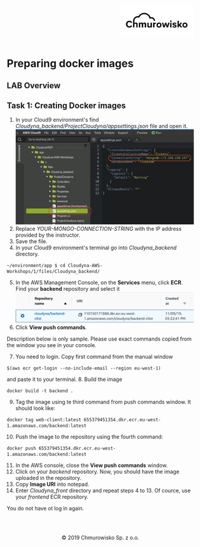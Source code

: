<img src="../img/logo.png" alt="Chmurowisko logo" width="200" align="right">
<br><br>
<br><br>
<br><br>

# Preparing docker images

## LAB Overview

## Task 1: Creating Docker images

1. In your Cloud9 environment's find *Cloudyna_backend/ProjectCloudyna/appsettings.json* file and open it.
![](img/task1mongo.png)
2. Replace *YOUR-MONGO-CONNECTION-STRING* with the IP address provided by the instructor.
3. Save the file.
4. In your Cloud9 environment's terminal go into *Cloudyna_backend* directory.

```shell
~/environment/app $ cd Cloudyna-AWS-Workshops/1/files/Cloudyna_backend/
```

5. In the AWS Management Console, on the **Services** menu, click **ECR**.
Find your **backend** repository and select it
![uri](./img/repository.png)
6. Click **View push commands**.

Description below is only sample. Please use exact commands copied from the window you see in your console.

7. You need to login. Copy first command from the manual window
```
$(aws ecr get-login --no-include-email --region eu-west-1)
```
and paste it to your terminal.
8. Build the image
```
docker build -t backend .
```
9. Tag the image using te third command from push commands window. It should look like:
```
docker tag web-client:latest 655379451354.dkr.ecr.eu-west-1.amazonaws.com/backend:latest
```
10. Push the image to the repository using the fourth command:
```
docker push 655379451354.dkr.ecr.eu-west-1.amazonaws.com/backend:latest
```
11. In the AWS console, close the **View push commands** window.
12. Click on your *backend* repository. 
Now, you should have the image uploaded in the repository.
13. Copy **Image URI** into notepad.
14. Enter *Cloudyna_front* directory and repeat steps 4 to 13. Of cource, use your *frontend* ECR repository.

You do not have ot log in again.


<br><br>

<center><p>&copy; 2019 Chmurowisko Sp. z o.o.<p></center>


